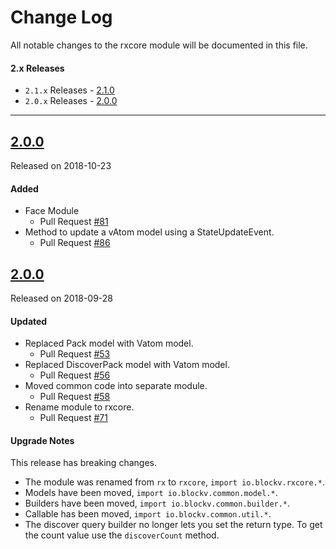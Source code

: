 # Change Log
All notable changes to the rxcore module will be documented in this file.

#### 2.x Releases
- `2.1.x` Releases - [2.1.0](#210)
- `2.0.x` Releases - [2.0.0](#200)
---
## [2.0.0](https://maven.blockv.io/artifactory/webapp/#/artifacts/browse/tree/General/BLOCKv/io/blockv/sdk/rxcore/2.1.0)
Released on 2018-10-23

#### Added

- Face Module
  - Pull Request [#81](https://github.com/BLOCKvIO/android-sdk/pull/81)
- Method to update a vAtom model using a StateUpdateEvent. 
  - Pull Request [#86](https://github.com/BLOCKvIO/android-sdk/pull/86)
  

## [2.0.0](https://maven.blockv.io/artifactory/webapp/#/artifacts/browse/tree/General/BLOCKv/io/blockv/sdk/rxcore/2.0.0)
Released on 2018-09-28

#### Updated

- Replaced Pack model with Vatom model.
  - Pull Request [#53](https://github.com/BLOCKvIO/android-sdk/pull/53)
- Replaced DiscoverPack model with Vatom model.
  - Pull Request [#56](https://github.com/BLOCKvIO/android-sdk/pull/56) 
- Moved common code into separate module.
  - Pull Request [#58](https://github.com/BLOCKvIO/android-sdk/pull/58) 
- Rename module to rxcore.
  - Pull Request [#71](https://github.com/BLOCKvIO/android-sdk/pull/71)
  
#### Upgrade Notes
This release has breaking changes.

- The module was renamed from `rx` to `rxcore`, `import io.blockv.rxcore.*`.
- Models have been moved, `import io.blockv.common.model.*`.
- Builders have been moved, `import io.blockv.common.builder.*`.
- Callable has been moved, `import io.blockv.common.util.*`.
- The discover query builder no longer lets you set the return type. To get the count value use the `discoverCount` method.
